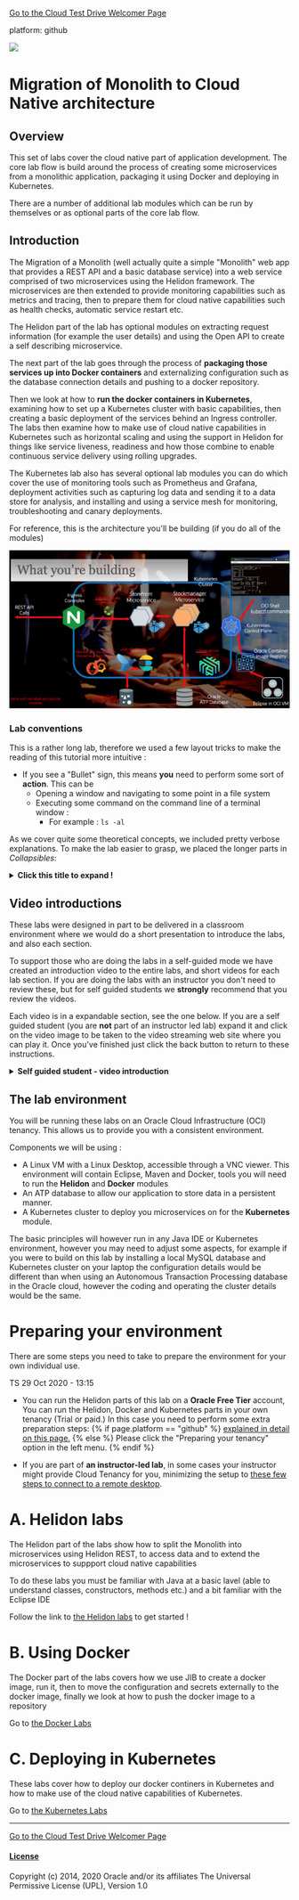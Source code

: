 [Go to the Cloud Test Drive Welcomer Page](../../readme.md)

platform: github

![](../../common/images/customer.logo2.png)

# Migration of Monolith to Cloud Native architecture

## Overview

This set of labs cover the cloud native part of application development. The core lab flow is build around the process of creating some microservices from a monolithic application, packaging it using Docker and deploying in Kubernetes. 

There are a number of additional lab modules which can be run by themselves or as optional parts of the core lab flow.

## Introduction

The Migration of a Monolith (well actually quite a simple "Monolith" web app that provides a REST API and a basic database service) into a web service comprised of two microservices using the Helidon framework. The microservices are then extended to provide monitoring capabilities such as metrics and tracing, then to prepare them for cloud native capabilities such as health checks, automatic service restart etc. 

The Helidon part of the lab has optional modules on extracting request information (for example the user details) and using the Open API to create a self describing microservice.

The next part of the lab goes through the process of **packaging those services up into Docker containers** and externalizing configuration such as the database connection details and pushing to a docker repository.

Then we look at how to **run the docker containers in Kubernetes**, examining how to set up a Kubernetes cluster with basic capabilities, then creating a basic deployment of the services behind an Ingress controller. The labs then examine how to make use of cloud native capabilities in Kubernetes such as horizontal scaling and using the support in Helidon for things like service liveness, readiness and how those combine to enable continuous service delivery using rolling upgrades.

The Kubernetes lab also has several optional lab modules you can do which cover the use of monitoring tools such as Prometheus and Grafana, deployment activities such as capturing log data and sending it to a data store for analysis, and installing and using a service mesh for monitoring, troubleshooting and canary deployments.

For reference, this is the architecture you'll be building (if you do all of the modules)

![](images/Architecture-overview.png)


### Lab conventions

This is a rather long lab, therefore we used a few layout tricks to make the reading of this tutorial more intuitive : 

- If you see a "Bullet" sign, this means **you** need to perform some sort of **action**.  This can be 
  - Opening a window and navigating to some point in a file system
  - Executing some command on the command line of a terminal window :
    -  For example : `ls -al`

As we cover quite some theoretical concepts, we included pretty verbose explanations.  To make the lab easier to grasp, we placed the longer parts in *Collapsibles*:

<details><summary><b>Click this title to expand !</b></summary>


If you feel you are already pretty familiar with a specific concept, you can just skip it, or read quickly through the text, then re-collapse the text section by re-clicking on the title. 

---

</details>

## Video introductions

These labs were designed in part to be delivered in a classroom environment where we would do a short presentation to introduce the labs, and also each section.

To support those who are doing the labs in a self-guided mode we have created an introduction video to the entire labs, and short videos for each lab section. If you are doing the labs with an instructor you don't need to review these, but for self guided students we **strongly** recommend that you review the videos.

Each video is in a expandable section, see the one below. If you are a self guided student (you are **not** part of an instructor led lab) expand it and click on the video image to be taken to the video streaming web site where you can play it. Once you've finished just click the back button to return to these instructions.

<details><summary><b>Self guided student - video introduction</b></summary>


This video is an introduction to this lab. Once you've watched it please press the "Back" button on your browser to return to the labs.

Note. The current videos were recorded during the lock down, hence the poor sound quality, you may need to turn up the volume on your computer to hear them properly.

[![Introduction Video](https://img.youtube.com/vi/9bYn7huyQ5g/0.jpg)](https://youtu.be/9bYn7huyQ5g "Labs introduction video")

---

</details>

## The lab environment

You will be running these labs on an Oracle Cloud Infrastructure (OCI) tenancy.  This allows us to provide you with a consistent environment. 

Components we will be using : 

- A Linux VM with a Linux Desktop, accessible through a VNC viewer.  This environment will contain Eclipse, Maven and Docker, tools you will need to run the **Helidon** and **Docker** modules
- An ATP database to allow our application to store data in a persistent manner.
- A Kubernetes cluster to deploy you microservices on for the **Kubernetes** module. 

The basic principles will however run in any Java IDE or Kubernetes environment, however you may need to adjust some aspects, for example if you were to build on this lab by installing a local MySQL database and Kubernetes cluster on your laptop the configuration details would be different than when using an Autonomous Transaction Processing database in the Oracle cloud, however the coding and operating the cluster details would be the same.

# Preparing your environment

There are some steps you need to take to prepare the environment for your own individual use.

TS 29 Oct 2020 - 13:15

- You can run the Helidon  parts of this lab on a **Oracle Free Tier** account, You can run the Helidon, Docker and Kubernetes parts in your own tenancy (Trial or paid.)  In this case you need to perform some extra preparation steps: 
{% if page.platform == "github" %}
[explained in detail on this page.](ManualSetup/FullSetupFreeTier.md)
{% else %}
Please click the "Preparing your tenancy" option in the left menu.
{% endif %}


- If you are part of **an instructor-led lab**, in some cases your instructor might provide Cloud Tenancy for you, minimizing the setup to [these few steps to connect to a remote desktop](ManualSetup/CreateClientVm.md).



# A. Helidon labs
The Helidon part of the labs show how to split the Monolith into microservices using Helidon REST, to access data and to extend the microservices to suppport cloud native capabilities

To do these labs you must be familiar with Java at a basic lavel (able to understand classes, constructors, methods etc.) and a bit familiar with the Eclipse IDE

Follow the link to [the Helidon labs](Helidon/Helidon-labs.md) to get started !



# B. Using Docker
The Docker part of the labs covers how we use JIB to create a docker image, run it, then to move the configuration and secrets externally to the docker image, finally we look at how to push the docker image to a repository

Go to [the Docker Labs](Docker/DockerLabs.md)



# C. Deploying in Kubernetes
These labs cover how to deploy our docker continers in Kubernetes and how to make use of the cloud native capabilities of Kubernetes.

Go to [the Kubernetes Labs](Kubernetes/Kubernetes-labs.md)







---

[Go to the Cloud Test Drive Welcomer Page](../../readme.md)



#### [License](../../LICENSE)

Copyright (c) 2014, 2020 Oracle and/or its affiliates
The Universal Permissive License (UPL), Version 1.0
